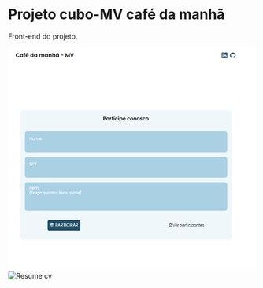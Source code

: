 # Projeto cubo-MV café da manhã 

Front-end do projeto.

![Resume cv](/prev.PNG)
![Resume cv](/listaprev.PNG.PNG)
